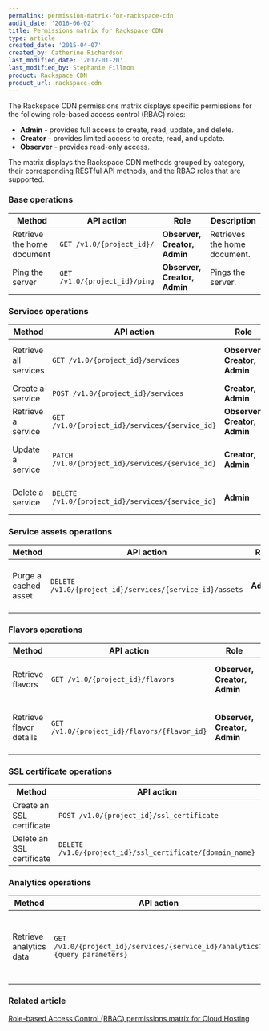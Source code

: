```yaml
---
permalink: permission-matrix-for-rackspace-cdn
audit_date: '2016-06-02'
title: Permissions matrix for Rackspace CDN
type: article
created_date: '2015-04-07'
created_by: Catherine Richardson
last_modified_date: '2017-01-20'
last_modified_by: Stephanie Fillmon
product: Rackspace CDN
product_url: rackspace-cdn
---
```


The Rackspace CDN permissions matrix displays specific permissions for the following role-based access control (RBAC) roles:

- **Admin** - provides full access to create, read, update, and delete.
- **Creator** - provides limited access to create, read, and update.
- **Observer** - provides read-only access.

The matrix displays the Rackspace CDN methods grouped by category, their corresponding RESTful API methods, and the RBAC roles that are supported.

### Base operations

Method | API action | Role | Description
--- | --- | --- | ---
Retrieve the home document | `GET /v1.0/{project_id}/` | **Observer, Creator, Admin** | Retrieves the home document.
Ping the server | `GET /v1.0/{project_id}/ping` | **Observer, Creator, Admin** | Pings the server.

### Services operations

Method | API action | Role | Description
--- | --- | --- | ---
Retrieve all services | `GET /v1.0/{project_id}/services` | **Observer, Creator, Admin** | Retrieves a list of all available services.
Create a service | `POST /v1.0/{project_id}/services` | **Creator, Admin** | Creates a service.
Retrieve a service | `GET /v1.0/{project_id}/services/{service_id}` | **Observer, Creator, Admin** | Retrieves a specified service.
Update a service | `PATCH /v1.0/{project_id}/services/{service_id}` | **Creator, Admin** | Updates the specified service.
Delete a service | `DELETE /v1.0/{project_id}/services/{service_id}` | **Admin** | Deletes the specified service.

### Service assets operations

Method | API action | Role | Description
--- | --- | --- | ---
Purge a cached asset | `DELETE /v1.0/{project_id}/services/{service_id}/assets` | **Admin** | Purges a cached asset or invalidates the cache.

### Flavors operations

Method | API action | Role | Description
--- | --- | --- | ---
Retrieve flavors | `GET /v1.0/{project_id}/flavors` | **Observer, Creator, Admin** | Retrieves a list of all available flavors.
Retrieve flavor details | `GET /v1.0/{project_id}/flavors/{flavor_id}` | **Observer, Creator, Admin** | Retrieves details for the specified flavor.

### SSL certificate operations

Method | API action | Role | Description
--- | --- | --- | ---
Create an SSL certificate | `POST /v1.0/{project_id}/ssl_certificate` | **Creator, Admin** | Creates an SSL certificate.
Delete an SSL certificate | `DELETE /v1.0/{project_id}/ssl_certificate/{domain_name}` | **Admin** | Deletes an SSL certificate.

### Analytics operations

Method | API action | Role | Description
--- | --- | --- | ---
Retrieve analytics data | `GET /v1.0/{project_id}/services/{service_id}/analytics?{query parameters}` | **Observer, Creator, Admin** | Retrieves analytics data using the Rackspace Metrics API.

### Related article

[Role-based Access Control (RBAC) permissions matrix for Cloud Hosting](https://docs-ospc.rackspace.com/support/how-to/cloud-servers/permissions-matrix-for-role-based-access-control-rbac)
